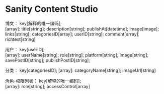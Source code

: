 # Sanity Content Studio


博文：
key[解释的唯一编码];     
[array]: title[string]; description[string]; publishAt[datetime]; image[image]; links[string]; categoriesID[array]; userID[string]; comment[array]; richtext[string]

用户：
key[userID];     
[array]: userName[string]; role[string]; platform[string]; image[string]; savePostID[string]; publishPostID[string];

分类：
key[categoriesID]; 
[array]: categoryName[string]; imageUrl[string]

角色-权限列表：
key[解释的唯一编码];  
[array]: role[string]; accessControl[array]

